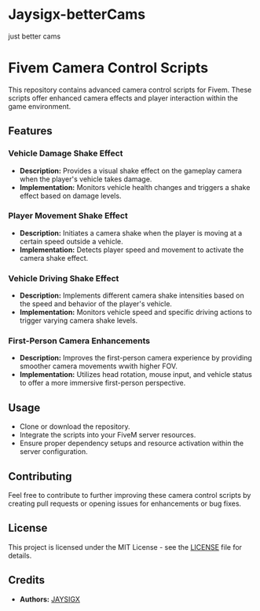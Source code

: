 # Jaysigx-betterCams
just better cams

# Fivem Camera Control Scripts

This repository contains advanced camera control scripts for Fivem. These scripts offer enhanced camera effects and player interaction within the game environment.

## Features

### Vehicle Damage Shake Effect
- **Description:** Provides a visual shake effect on the gameplay camera when the player's vehicle takes damage.
- **Implementation:** Monitors vehicle health changes and triggers a shake effect based on damage levels.

### Player Movement Shake Effect
- **Description:** Initiates a camera shake when the player is moving at a certain speed outside a vehicle.
- **Implementation:** Detects player speed and movement to activate the camera shake effect.

### Vehicle Driving Shake Effect
- **Description:** Implements different camera shake intensities based on the speed and behavior of the player's vehicle.
- **Implementation:** Monitors vehicle speed and specific driving actions to trigger varying camera shake levels.

### First-Person Camera Enhancements
- **Description:** Improves the first-person camera experience by providing smoother camera movements wwith higher FOV.
- **Implementation:** Utilizes head rotation, mouse input, and vehicle status to offer a more immersive first-person perspective.

## Usage

- Clone or download the repository.
- Integrate the scripts into your FiveM server resources.
- Ensure proper dependency setups and resource activation within the server configuration.

## Contributing

Feel free to contribute to further improving these camera control scripts by creating pull requests or opening issues for enhancements or bug fixes.

## License

This project is licensed under the MIT License - see the [LICENSE](LICENSE) file for details.

## Credits

- **Authors:** [JAYSIGX](https://github.com/Jaysigx)
